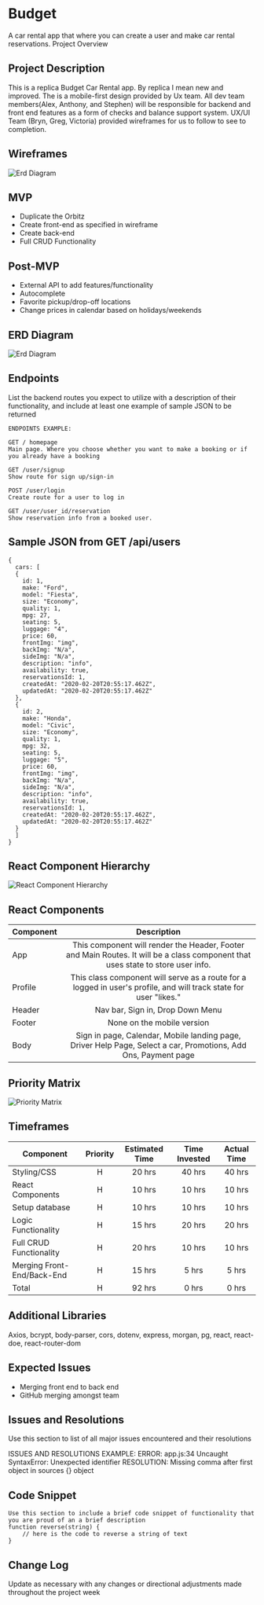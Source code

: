 # Budget

A car rental app that where you can create a user and make car rental reservations.
Project Overview

## Project Description

This is a replica Budget Car Rental app. By replica I mean new and improved. The is a mobile-first design provided by Ux team.  All dev team members(Alex, Anthony, and Stephen) will be responsible for backend and front end features as a form of checks and balance support system. UX/UI Team (Bryn, Greg, Victoria) provided wireframes for us to follow to see to completion. 

## Wireframes

![Erd Diagram](https://res.cloudinary.com/anthony-dev/image/upload/v1581717215/rxP9TmR_-_Imgur_a01lrb.png) 

## MVP

- Duplicate the Orbitz
- Create front-end as specified in wireframe
- Create back-end 
- Full CRUD Functionality

## Post-MVP

- External API to add features/functionality 
- Autocomplete
- Favorite pickup/drop-off locations
- Change prices in calendar based on holidays/weekends

## ERD Diagram

![Erd Diagram](https://res.cloudinary.com/dkwosricc/image/upload/v1582038724/Screen_Shot_2020-02-18_at_10.11.57_AM_bjlq6h.png) 

## Endpoints

List the backend routes you expect to utilize with a description of their functionality, and include at least one example of sample JSON to be returned

```
ENDPOINTS EXAMPLE:

GET / homepage
Main page. Where you choose whether you want to make a booking or if you already have a booking 

GET /user/signup
Show route for sign up/sign-in

POST /user/login
Create route for a user to log in

GET /user/user_id/reservation
Show reservation info from a booked user.

```

## Sample JSON from GET /api/users

```
{
  cars: [
  {
    id: 1,
    make: "Ford",
    model: "Fiesta",
    size: "Economy",
    quality: 1,
    mpg: 27,
    seating: 5,
    luggage: "4",
    price: 60,
    frontImg: "img",
    backImg: "N/a",
    sideImg: "N/a",
    description: "info",
    availability: true,
    reservationsId: 1,
    createdAt: "2020-02-20T20:55:17.462Z",
    updatedAt: "2020-02-20T20:55:17.462Z"
  },
  {
    id: 2,
    make: "Honda",
    model: "Civic",
    size: "Economy",
    quality: 1,
    mpg: 32,
    seating: 5,
    luggage: "5",
    price: 60,
    frontImg: "img",
    backImg: "N/a",
    sideImg: "N/a",
    description: "info",
    availability: true,
    reservationsId: 1,
    createdAt: "2020-02-20T20:55:17.462Z",
    updatedAt: "2020-02-20T20:55:17.462Z"
  }
  ]
}
```

## React Component Hierarchy

![React Component Hierarchy](https://res.cloudinary.com/anthony-dev/image/upload/v1581717005/Screen_Shot_2020-02-14_at_4.47.55_PM_l20qau.png) 

## React Components

| Component | Description |
| --- | :---: |
| App | This component will render the Header, Footer and Main Routes. It will be a class component that uses state to store user info. |
| Profile | This class component will serve as a route for a logged in user's profile, and will track state for user "likes." |
| Header | Nav bar, Sign in, Drop Down Menu |
| Footer | None on the mobile version |
| Body | Sign in page, Calendar, Mobile landing page, Driver Help Page, Select a car, Promotions, Add Ons, Payment page |



## Priority Matrix

![Priority Matrix](https://res.cloudinary.com/anthony-dev/image/upload/v1581714615/Screen_Shot_2020-02-14_at_3.49.21_PM_pg5nhk.png)


## Timeframes

| Component | Priority | Estimated Time | Time Invested | Actual Time |
| --- | :---: |  :---: | :---: | :---: |
| Styling/CSS | H | 20 hrs| 40 hrs | 40 hrs |
| React Components | H | 10 hrs| 10 hrs | 10 hrs |
| Setup database | H | 10 hrs| 10 hrs | 10 hrs |
| Logic Functionality | H | 15 hrs| 20 hrs | 20 hrs |
| Full CRUD Functionality | H | 20 hrs| 10 hrs | 10 hrs |
| Merging Front-End/Back-End | H | 15 hrs| 5 hrs | 5 hrs |
| Total | H | 92 hrs| 0 hrs | 0 hrs |

## Additional Libraries

Axios, bcrypt, body-parser, cors, dotenv, express, morgan, pg, react, react-doe, react-router-dom

## Expected Issues

- Merging front end to back end
- GitHub merging amongst team

## Issues and Resolutions

Use this section to list of all major issues encountered and their resolutions

ISSUES AND RESOLUTIONS EXAMPLE:
ERROR: app.js:34 Uncaught SyntaxError: Unexpected identifier RESOLUTION: Missing comma after first object in sources {} object

## Code Snippet

```
Use this section to include a brief code snippet of functionality that you are proud of an a brief description
function reverse(string) {
	// here is the code to reverse a string of text
}
```

## Change Log

Update as necessary with any changes or directional adjustments made throughout the project week
